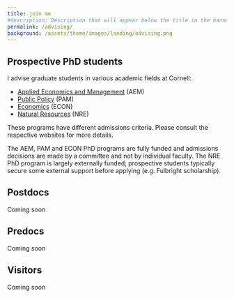 ```yaml
---
title: join me
#description: Description that will appear below the title in the banner
permalink: /advising/
background: /assets/theme/images/landing/advising.png
---
```


## Prospective PhD students

I advise graduate students in various academic fields at Cornell: 
- [Applied Economics and Management](https://dyson.cornell.edu/programs/graduate/phd/) (AEM)
- [Public Policy](https://publicpolicy.cornell.edu/phd/) (PAM)
- [Economics](https://economics.cornell.edu/prospective-incoming-grad-students) (ECON)
- [Natural Resources](https://cals.cornell.edu/natural-resources-environment/degrees-programs/graduate) (NRE) 

These programs have different admissions criteria. Please consult the respective websites for more details.

The AEM, PAM and ECON PhD programs are fully funded and admissions decisions are made by a committee and not by individual faculty. The NRE PhD program is largely externally funded; prospective students typically secure some external support before applying (e.g. Fulbright scholarship).

## Postdocs

Coming soon

## Predocs

Coming soon

## Visitors

Coming soon
